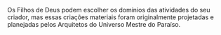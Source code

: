 ﻿Os Filhos de Deus podem escolher os domínios das atividades do seu criador, mas essas criações materiais foram originalmente projetadas e planejadas pelos Arquitetos do Universo Mestre do Paraíso.